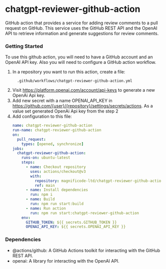 # chatgpt-reviewer-github-action

GitHub action that provides a service for adding review comments to a pull request on GitHub. This service uses the GitHub REST API and the OpenAI API to retrieve information and generate suggestions for review comments.

### Getting Started

To use this github action, you will need to have a GitHub account and an OpenAI API key. Also you will need to configure a GitHub action workflow.

1. In a repository you want to run this action, create a file:
   ```
     .github/workflows/chatgpt-reviewer-github-action.yml
   ```
2. Visit https://platform.openai.com/account/api-keys to generate a new OpenAi Api key.
3. Add new secret with a name OPENAI_API_KEY in https://github.com/{user}/{repository}/settings/secrets/actions. As a value set generated OpenAi Api key from the step 2
4. Add configuration to this file:
   ```yml
   name: chatgpt-reviewer-github-action
   run-name: chatgpt-reviewer-github-action
   on:
     pull_request:
       types: [opened, synchronize]
   jobs:
     chatgpt-reviewer-github-action:
       runs-on: ubuntu-latest
       steps:
         - name: Checkout repository
           uses: actions/checkout@v3
           with:
             repository: magnificode-ltd/chatgpt-reviewer-github-action
             ref: main
         - name: Install dependencies
           run: npm i
         - name: Build
           run: npm run start:build
         - name: Run action
           run: npm run start:chatgpt-reviewer-github-action
       env:
         GITHUB_TOKEN: ${{ secrets.GITHUB_TOKEN }}
         OPENAI_API_KEY: ${{ secrets.OPENAI_API_KEY }}
   ```

### Dependencies

- @actions/github: A GitHub Actions toolkit for interacting with the GitHub REST API.
- openai: A library for interacting with the OpenAI API.
